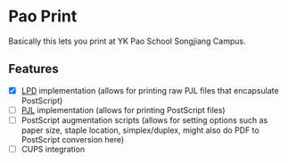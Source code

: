 # Pao Print

Basically this lets you print at YK Pao School Songjiang Campus.

## Features

- [X] [LPD](https://www.rfc-editor.org/rfc/rfc1179.txt) implementation (allows for printing raw PJL files that encapsulate PostScript)
- [ ] [PJL](https://developers.hp.com/hp-printer-command-languages-pcl/doc/print-job-language-pjl) implementation (allows for printing PostScript files)
- [ ] PostScript augmentation scripts (allows for setting options such as paper size, staple location, simplex/duplex, might also do PDF to PostScript conversion here)
- [ ] CUPS integration
